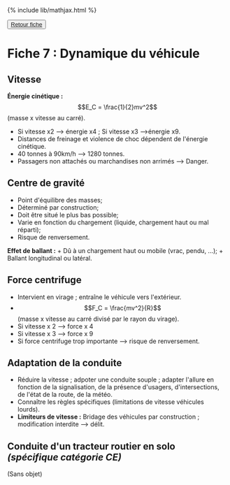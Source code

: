 {% include lib/mathjax.html %}

<button><a href="Fiche07.html">Retour fiche</a></button>

# Fiche 7 : Dynamique du véhicule

## Vitesse

**Énergie cinétique :** $$E_C = \frac{1}{2}mv^2$$ (masse x vitesse au carré).

+ Si vitesse x2 --> énergie x4 ; Si vitesse x3 -->énergie x9.
+ Distances de freinage et violence de choc dépendent de l'énergie cinétique.
+ 40 tonnes à 90km/h --> 1280 tonnes.
+ Passagers non attachés ou marchandises non arrimés --> Danger.


## Centre de gravité

+ Point d'équilibre des masses;
+ Déterminé par construction;
+ Doit être situé le plus bas possible;
+ Varie en fonction du chargement (liquide, chargement haut ou mal réparti);
+ Risque de renversement.

**Effet de ballant :**
	+ Dû à un chargement haut ou mobile (vrac, pendu, ...);
	+ Ballant longitudinal ou latéral.


## Force centrifuge

+ Intervient en virage ; entraîne le véhicule vers l'extérieur.
+ $$F_C = \frac{mv^2}{R}$$ (masse x vitesse au carré divisé par le rayon du virage).
+ Si vitesse x 2 --> force x 4
+ Si vitesse x 3 --> force x 9
+ Si force centrifuge trop importante --> risque de renversement.


## Adaptation de la conduite

+ Réduire la vitesse ; adpoter une conduite souple ; adapter l'allure en fonction de la signalisation, de la présence d'usagers, d'intersections, de l'état de la route, de la météo.
+ Connaître les règles spécifiques (limitations de vitesse véhicules lourds).
+ **Limiteurs de vitesse :** Bridage des véhicules par construction ; modification interdite --> délit.


## Conduite d'un tracteur routier en solo _(spécifique catégorie CE)_

(Sans objet)
